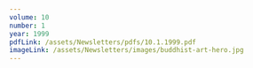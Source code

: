 ```yaml
---
volume: 10
number: 1
year: 1999
pdfLink: /assets/Newsletters/pdfs/10.1.1999.pdf
imageLink: /assets/Newsletters/images/buddhist-art-hero.jpg
---
```

